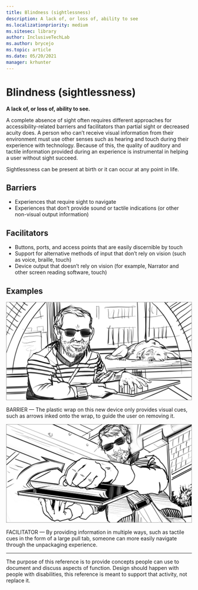 ```yaml
---
title: Blindness (sightlessness)
description: A lack of, or loss of, ability to see
ms.localizationpriority: medium
ms.sitesec: library
author: InclusiveTechLab
ms.author: brycejo 
ms.topic: article
ms.date: 05/20/2021
manager: krhunter
---
```


# Blindness (sightlessness)

**A lack of, or loss of, ability to see.**

A complete absence of sight often requires different approaches for accessibility-related barriers and facilitators than partial sight or decreased acuity does. A person who can’t receive visual information from their environment must use other senses such as hearing and touch during their experience with technology. Because of this, the quality of auditory and tactile information provided during an experience is instrumental in helping a user without sight succeed. 

Sightlessness can be present at birth or it can occur at any point in life.

## Barriers
* Experiences that require sight to navigate​
* Experiences that don’t provide sound or tactile indications (or other non-visual output information)​

## Facilitators
* Buttons, ports, and access points that are easily discernible by touch​
* Support for alternative methods of input that don’t rely on vision (such as voice, braille, touch)​
* Device output that doesn’t rely on vision (for example, Narrator and other screen reading software, touch)​

## Examples

![A man with dark glasses slides his hand over smooth plastic wrap on a tablet. His guide dog sleeps in the background.](images/Vision_Blindness_Barrier.jpg)

BARRIER — The plastic wrap on this new device only provides visual cues, such as arrows inked onto the wrap, to guide the user on removing it.

![The man with dark glasses smiles as he grabs an extending tab on the plastic wrap of his tablet. He is pulling the wrap off and looks confident.](images/Vision_Blindness_Facilitator.jpg)

FACILITATOR — By providing information in multiple ways, such as tactile cues in the form of a large pull tab, someone can more easily navigate through the unpackaging experience.

[comment]: # (Footer statement)
___
The purpose of this reference is to provide concepts people can use to document and discuss aspects of function. Design should happen with people with disabilities, this reference is meant to support that activity, not replace it. 